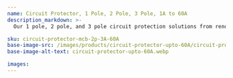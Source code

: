 ```yaml
---
name: Circuit Protector, 1 Pole, 2 Pole, 3 Pole, 1A to 60A
description_markdown: >-
  Our 1 pole, 2 pole, and 3 pole circuit protection solutions from renowned brands such as LS, Mitsubishi, and Fuji. Available in ratings from 1A to 60A, these breakers provide reliable protection against overloads, short circuits, and earth faults. Ideal for both residential and commercial applications, they ensure safety, durability, and ease of installation and maintenance.

sku: circuit-protector-mcb-2p-3A-60A
base-image-src: /images/products/circuit-protector-upto-60A/circuit-protector-upto-60A-main.webp
base-image-alt-text: circuit-protector-upto-60A.webp

images:
---
```

